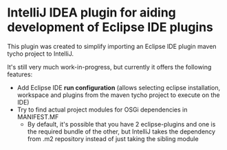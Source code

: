 # IntelliJ IDEA plugin for aiding development of Eclipse IDE plugins

This plugin was created to simplify importing an Eclipse IDE plugin maven tycho project to IntelliJ.

It's still very much work-in-progress, but currently it offers the following features:
 * Add Eclipse IDE **run configuration** (allows selecting eclipse installation, workspace and plugins from the maven tycho project to execute on the IDE)
 * Try to find actual project modules for OSGi dependencies in MANIFEST.MF
   * By default, it's possible that you have 2 eclipse-plugins and one is the required bundle of the other, but IntelliJ takes the dependency from .m2 repository instead of just taking the sibling module
